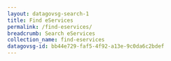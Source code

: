 ```yaml
---
layout: datagovsg-search-1
title: Find eServices
permalink: /find-eservices/
breadcrumb: Search eServices
collection_name: find-eservices
datagovsg-id: bb44e729-faf5-4f92-a13e-9c0da6c2bdef
---
```

